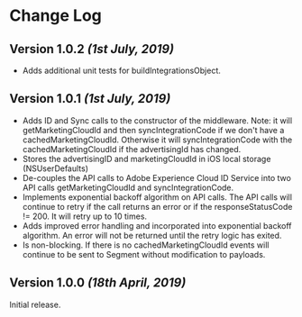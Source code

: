 Change Log
==========
Version 1.0.2 *(1st July, 2019)*
-------------------------------------
* Adds additional unit tests for buildIntegrationsObject.

Version 1.0.1 *(1st July, 2019)*
-------------------------------------
* Adds ID and Sync calls to the constructor of the middleware. Note: it will getMarketingCloudId and then syncIntegrationCode if we don't have a cachedMarketingCloudId. Otherwise it will syncIntegrationCode with the cachedMarketingCloudId if the advertisingId has changed.
* Stores the advertisingID and marketingCloudId in iOS local storage (NSUserDefaults)
* De-couples the API calls to Adobe Experience Cloud ID Service into two API calls getMarketingCloudId and syncIntegrationCode.
* Implements exponential backoff algorithm on API calls. The API calls will continue to retry if the call returns an error or if the responseStatusCode != 200. It will retry up to 10 times.
* Adds improved error handling and incorporated into exponential backoff algorithm. An error will not be returned until the retry logic has exited.
* Is non-blocking. If there is no cachedMarketingCloudId events will continue to be sent to Segment without modification to payloads.

Version 1.0.0 *(18th April, 2019)*
-------------------------------------
Initial release.
